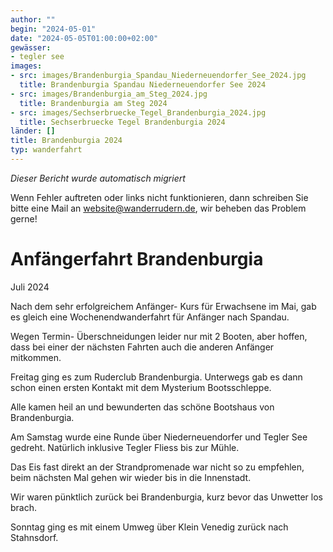 ```yaml
---
author: ""
begin: "2024-05-01"
date: "2024-05-05T01:00:00+02:00"
gewässer:
- tegler see
images:
- src: images/Brandenburgia_Spandau_Niederneuendorfer_See_2024.jpg
  title: Brandenburgia Spandau Niederneuendorfer See 2024
- src: images/Brandenburgia_am_Steg_2024.jpg
  title: Brandenburgia am Steg 2024
- src: images/Sechserbruecke_Tegel_Brandenburgia_2024.jpg
  title: Sechserbruecke Tegel Brandenburgia 2024
länder: []
title: Brandenburgia 2024
typ: wanderfahrt
---
```



*Dieser Bericht wurde automatisch migriert*

Wenn Fehler auftreten oder links nicht funktionieren, dann schreiben Sie bitte eine Mail an website@wanderrudern.de, wir beheben das Problem gerne!



# Anfängerfahrt Brandenburgia


Juli 2024

Nach dem sehr erfolgreichem Anfänger- Kurs für Erwachsene im Mai, gab es gleich eine Wochenendwanderfahrt für Anfänger nach Spandau.

Wegen Termin- Überschneidungen leider nur mit 2 Booten, aber hoffen, dass bei einer der nächsten Fahrten auch die anderen Anfänger mitkommen.

Freitag ging es zum Ruderclub Brandenburgia. Unterwegs gab es dann schon einen ersten Kontakt mit dem Mysterium Bootsschleppe.

Alle kamen heil an und bewunderten das schöne Bootshaus von Brandenburgia.

Am Samstag wurde eine Runde über Niederneuendorfer und Tegler See gedreht. Natürlich inklusive Tegler Fliess bis zur Mühle.

Das Eis fast direkt an der Strandpromenade war nicht so zu empfehlen, beim nächsten Mal gehen wir wieder bis in die Innenstadt.

Wir waren pünktlich zurück bei Brandenburgia, kurz bevor das Unwetter los brach.

Sonntag ging es mit einem Umweg über Klein Venedig zurück nach Stahnsdorf.